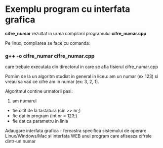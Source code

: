 Exemplu program cu interfata grafica
=====================================

__cifre_numar__ rezultat in urma compilarii programului __cifre_numar.cpp__

Pe linux, compilarea se face cu comanda:
### g++ -o cifre_numar cifre_numar.cpp
care trebuie executata din directorul in care se afla fisierul cifre_numar.cpp

Pornim de la un algoritm studiat in general in liceu: am un numar (ex 123) si vreau sa vad ce cifre am in numar (ex: 3, 2, 1).

Algoritmul contine urmatorii pasi:
1) am numarul
  - fie citit de la tastatura (cin >> nr;)
  - fie dat in program (int nr = 123;)
  - fie dat ca parametru in linia 



Adaugare interfata grafica - fereastra specifica sistemului de operare Linux/Windows/Mac si interfata WEB unui program care afiseaza cifrele dintr-un numar
